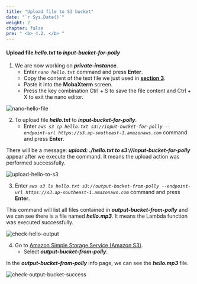 ```yaml
---
title: "Upload file to S3 bucket"
date: "`r Sys.Date()`"
weight: 2
chapter: false
pre: " <b> 4.2. </b> "
---
```


#### Upload file **_hello.txt_** to **_input-bucket-for-polly_**

1. We are now working on **_private-instance_**.
   - Enter _`nano hello.txt`_ command and press **Enter**.
   - Copy the content of the text file we just used in [**section 3**](3.test-lambda-function/).
   - Paste it into the **MobaXterm** screen.
   - Press the key combination Ctrl + S to save the file content and Ctrl + X to exit the nano editor.

![nano-hello-file](/images/connect-ec2/nano-hello-file.png)

2. To upload file **_hello.txt_** to **_input-bucket-for-polly_**.
   - Enter _`aws s3 cp hello.txt s3://input-bucket-for-polly --endpoint-url https://s3.ap-southeast-1.amazonaws.com`_ command and press **Enter**.

There will be a message: **_upload: ./hello.txt to s3://input-bucket-for-polly_** appear after we execute the command. It means the upload action was performed successfully.

![upload-hello-to-s3](/images/connect-ec2/upload-hello-to-s3.png)

3. Enter _`aws s3 ls hello.txt s3://output-bucket-from-polly --endpoint-url https://s3.ap-southeast-1.amazonaws.com`_ command and press **Enter**.

This command will list all files contained in **_output-bucket-from-polly_** and we can see there is a file named **_hello.mp3_**. It means the Lambda function was executed successfully.

![check-hello-output](/images/connect-ec2/check-hello-output.png)

4. Go to [Amazon Simple Storage Service (Amazon S3)](https://aws.amazon.com/s3/).
   - Select **_output-bucket-from-polly_**.

In the **_output-bucket-from-polly_** info page, we can see the **_hello.mp3_** file.

![check-output-bucket-success](/images/create-s3/check-output-bucket-success.png)
